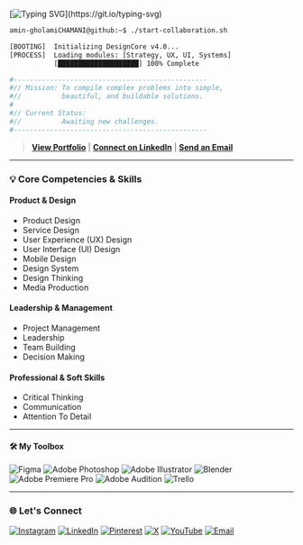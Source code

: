 [![Typing SVG](https://readme-typing-svg.demolab.com?font=Montserrat&weight=500&pause=2000&color=F51500&width=435&lines=%F0%9F%91%8B+HI%2C+I'M+AMIN+GHOLAMI+!)](https://git.io/typing-svg)

```bash
amin-gholamiCHAMANI@github:~$ ./start-collaboration.sh

[BOOTING]  Initializing DesignCore v4.0...
[PROCESS]  Loading modules: [Strategy, UX, UI, Systems]
           [████████████████████] 100% Complete

#------------------------------------------------
#// Mission: To compile complex problems into simple,
#//          beautiful, and buildable solutions.
#
#// Current Status:
#//          Awaiting new challenges.
#------------------------------------------------
```

> [**View Portfolio**](https://flowcv.me/see30) | [**Connect on LinkedIn**](https://linkedin.com/in/amin-gholami) | [**Send an Email**](mailto:amingholamisee@gmail.com)

---

### 💡 Core Competencies & Skills

#### Product & Design
* Product Design
* Service Design
* User Experience (UX) Design
* User Interface (UI) Design
* Mobile Design
* Design System
* Design Thinking
* Media Production

#### Leadership & Management
* Project Management
* Leadership
* Team Building
* Decision Making

#### Professional & Soft Skills
* Critical Thinking
* Communication
* Attention To Detail

---

#### 🛠️ My Toolbox
![Figma](https://img.shields.io/badge/figma-%23F24E1E.svg?style=for-the-badge&logo=figma&logoColor=white)
![Adobe Photoshop](https://img.shields.io/badge/adobe%20photoshop-%2331A8FF.svg?style=for-the-badge&logo=adobe%20photoshop&logoColor=white)
![Adobe Illustrator](https://img.shields.io/badge/adobe%20illustrator-%23FF9A00.svg?style=for-the-badge&logo=adobe%20illustrator&logoColor=white)
![Blender](https://img.shields.io/badge/blender-%23F5792A.svg?style=for-the-badge&logo=blender&logoColor=white)
![Adobe Premiere Pro](https://img.shields.io/badge/Adobe%20Premiere%20Pro-9999FF.svg?style=for-the-badge&logo=Adobe%20Premiere%20Pro&logoColor=white)
![Adobe Audition](https://img.shields.io/badge/Adobe%20Audition-9999FF.svg?style=for-the-badge&logo=Adobe%20Audition&logoColor=white)
![Trello](https://img.shields.io/badge/Trello-%23026AA7.svg?style=for-the-badge&logo=Trello&logoColor=white)

---

### 🌐 Let's Connect
[![Instagram](https://img.shields.io/badge/Instagram-%23E4405F.svg?logo=Instagram&logoColor=white)](https://instagram.com/amingholami30) 
[![LinkedIn](https://img.shields.io/badge/LinkedIn-%230077B5.svg?logo=linkedin&logoColor=white)](https://linkedin.com/in/amin-gholami) 
[![Pinterest](https://img.shields.io/badge/Pinterest-%23E60023.svg?logo=Pinterest&logoColor=white)](https://pinterest.com/aminsee30) 
[![X](https://img.shields.io/badge/X-black.svg?logo=X&logoColor=white)](https://x.com/Seec30) 
[![YouTube](https://img.shields.io/badge/YouTube-%23FF0000.svg?logo=YouTube&logoColor=white)](https://youtube.com/@aminsee) 
[![Email](https://img.shields.io/badge/Email-D14836?logo=gmail&logoColor=white)](mailto:amingholamisee@gmail.com)
